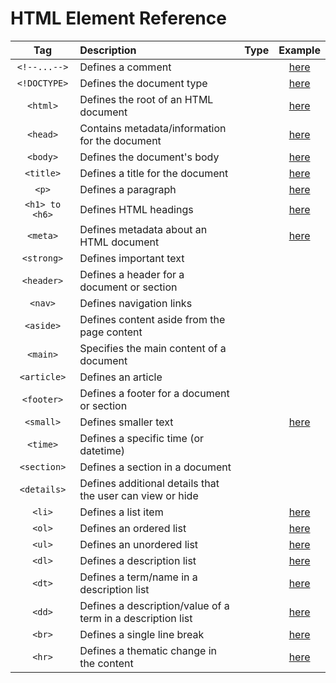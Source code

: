 # HTML Element Reference

|Tag|Description|Type|Example|
|:-:|:-|:-:|:-:|
|`<!--...-->`|Defines a comment| |[here](src/comment.html)|
|`<!DOCTYPE>`|Defines the document type| |[here](src/example_01.html)|
|`<html>`|Defines the root of an HTML document| |[here](src/example_01.html)|
|`<head>`|Contains metadata/information for the document| |[here](src/example_01.html)|
|`<body>`|Defines the document's body| |[here](src/example_01.html)|
|`<title>`|Defines a title for the document| |[here](src/title.html)|
|`<p>`|Defines a paragraph| |[here](src/example_01.html)|
|`<h1> to <h6>`|Defines HTML headings| |[here](src/h1.html)|
|`<meta>`|Defines metadata about an HTML document| |[here](src/meta.html)|
|`<strong>`|Defines important text| | |
|`<header>`|Defines a header for a document or section| | |
|`<nav>`|Defines navigation links| | |
|`<aside>`|Defines content aside from the page content| | |
|`<main>`|Specifies the main content of a document| | |
|`<article>`|Defines an article| | |
|`<footer>`|Defines a footer for a document or section| | |
|`<small>`|Defines smaller text| |[here](src/small.html)|
|`<time>`|Defines a specific time (or datetime)| | |
|`<section>`|Defines a section in a document| | |
|`<details>`|Defines additional details that the user can view or hide| | |
|`<li>`|Defines a list item| |[here](src/ul.html)|
|`<ol>`|Defines an ordered list| |[here](src/ol.html)|
|`<ul>`|Defines an unordered list| |[here](src/ul.html)|
|`<dl>`|Defines a description list| |[here](src/dl.html)|
|`<dt>`|Defines a term/name in a description list| |[here](src/dl.html)|
|`<dd>`|Defines a description/value of a term in a description list| |[here](src/dl.html)|
|`<br>`|Defines a single line break| |[here](src/br.html)|
|`<hr>`|Defines a thematic change in the content| |[here](src/hr.html)|
